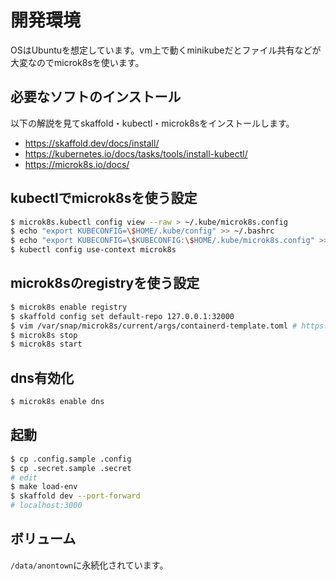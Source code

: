 # 開発環境
OSはUbuntuを想定しています。vm上で動くminikubeだとファイル共有などが大変なのでmicrok8sを使います。

## 必要なソフトのインストール
以下の解説を見てskaffold・kubectl・microk8sをインストールします。

* https://skaffold.dev/docs/install/
* https://kubernetes.io/docs/tasks/tools/install-kubectl/
* https://microk8s.io/docs/

## kubectlでmicrok8sを使う設定

```sh
$ microk8s.kubectl config view --raw > ~/.kube/microk8s.config
$ echo "export KUBECONFIG=\$HOME/.kube/config" >> ~/.bashrc
$ echo "export KUBECONFIG=\$KUBECONFIG:\$HOME/.kube/microk8s.config" >> ~/.bashrc
$ kubectl config use-context microk8s
```
## microk8sのregistryを使う設定

```sh
$ microk8s enable registry
$ skaffold config set default-repo 127.0.0.1:32000
$ vim /var/snap/microk8s/current/args/containerd-template.toml # https://microk8s.io/docs/registry-private
$ microk8s stop
$ microk8s start
```

## dns有効化
```sh
$ microk8s enable dns
```

## 起動
```sh
$ cp .config.sample .config
$ cp .secret.sample .secret
# edit
$ make load-env
$ skaffold dev --port-forward
# localhost:3000
```

## ボリューム
`/data/anontown`に永続化されています。
